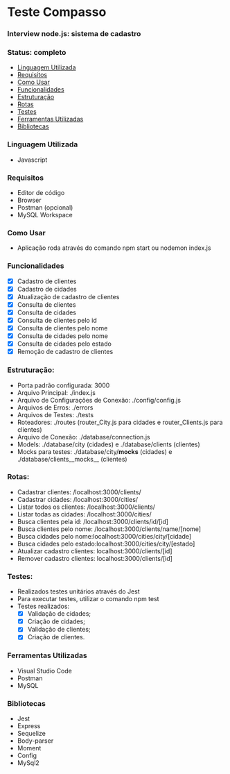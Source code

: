 # Teste Compasso
### Interview node.js: sistema de cadastro
### Status: completo

<!--ts-->
   * [Linguagem Utilizada](#linguagem-utilizada)
   * [Requisitos](#requisitos)
   * [Como Usar](#como-usar)
   * [Funcionalidades](#funcionalidades)
   * [Estruturação](#estruturação)
   * [Rotas](#rotas)
   * [Testes](#testes)
   * [Ferramentas Utilizadas](#ferramentas-utilizadas)
   * [Bibliotecas](#bibliotecas)
<!--te-->

### Linguagem Utilizada
- Javascript

### Requisitos
  - Editor de código
  - Browser
  - Postman (opcional)
  - MySQL Workspace

### Como Usar
  - Aplicação roda através do comando npm start ou nodemon index.js

### Funcionalidades
- [x] Cadastro de clientes
- [x] Cadastro de cidades
- [x] Atualização de cadastro de clientes
- [x] Consulta de clientes
- [x] Consulta de cidades
- [x] Consulta de clientes pelo id
- [x] Consulta de clientes pelo nome
- [x] Consulta de cidades pelo nome
- [x] Consulta de cidades pelo estado
- [x] Remoção de cadastro de clientes

### Estruturação:
- Porta padrão configurada: 3000
- Arquivo Principal: ./index.js
- Arquivo de Configurações de Conexão: ./config/config.js
- Arquivos de Erros: ./errors
- Arquivos de Testes: ./tests
- Roteadores: ./routes (router_City.js para cidades e router_Clients.js para clientes)
- Arquivo de Conexão: ./database/connection.js
- Models: ./database/city (cidades) e ./database/clients (clientes)
- Mocks para testes: ./database/city/__mocks__ (cidades) e ./database/clients__mocks__ (clientes)

### Rotas:
- Cadastrar clientes: /localhost:3000/clients/
- Cadastrar cidades: /localhost:3000/cities/
- Listar todos os clientes: /localhost:3000/clients/
- Listar todas as cidades: /localhost:3000/cities/
- Busca clientes pela id: /localhost:3000/clients/id/[id]
- Busca clientes pelo nome: /localhost:3000/clients/name/[nome]
- Busca cidades pelo nome:localhost:3000/cities/city/[cidade]
- Busca cidades pelo estado:localhost:3000/cities/city/[estado]
- Atualizar cadastro clientes: localhost:3000/clients/[id]
- Remover cadastro clientes: localhost:3000/clients/[id]

### Testes:
- Realizados testes unitários através do Jest
- Para executar testes, utilizar o comando npm test
- Testes realizados:
  - [x] Validação de cidades;
  - [x] Criação de cidades;
  - [x] Validação de clientes;
  - [x] Criação de clientes.

### Ferramentas Utilizadas
- Visual Studio Code
- Postman
- MySQL

### Bibliotecas
- Jest
- Express
- Sequelize
- Body-parser
- Moment
- Config
- MySql2

